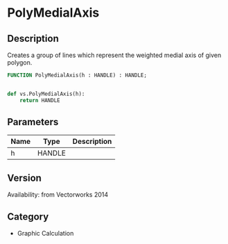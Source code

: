 # PolyMedialAxis

## Description
Creates a group of lines which represent the weighted medial axis of given polygon.

```pascal
FUNCTION PolyMedialAxis(h : HANDLE) : HANDLE;
```

```python

def vs.PolyMedialAxis(h):
    return HANDLE
```

## Parameters
|Name|Type|Description|
|---|---|---|
|h|HANDLE||

## Version
Availability: from Vectorworks 2014
## Category
* Graphic Calculation

